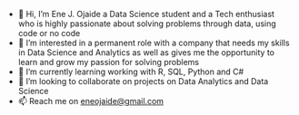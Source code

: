- 👋 Hi, I’m Ene J. Ojaide a Data Science student  and a Tech enthusiast who is highly passionate about solving problems through data, using code or no code
- 👀 I’m interested in a permanent role with a company that needs my skills in Data Science and Analytics as well as gives me the opportunity to learn and grow my passion for solving problems
- 🌱 I’m currently learning working with R, SQL, Python and C#
- 💞️ I’m looking to collaborate on projects on Data Analytics and Data Science
- 📫 Reach me on eneojaide@gmail.com

<!---
enniej/enniej is a ✨ special ✨ repository because its `README.md` (this file) appears on your GitHub profile.
You can click the Preview link to take a look at your changes.
--->
